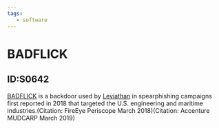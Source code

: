 ```yaml
---
tags:
   - software
---
```

# BADFLICK
## ID:S0642
[BADFLICK](/mitre/software/S0642) is a backdoor used by [Leviathan](/mitre/groups/G0065) in spearphishing campaigns first reported in 2018 that targeted the U.S. engineering and maritime industries.(Citation: FireEye Periscope March 2018)(Citation: Accenture MUDCARP March 2019)

